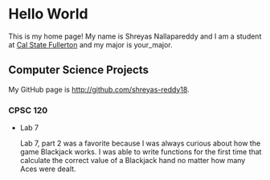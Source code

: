 # Hello World

This is my home page! My name is Shreyas Nallapareddy and I am a student at [Cal State Fullerton](http://www.fullerton.edu/) and my major is your_major.

## Computer Science Projects

My GitHub page is http://github.com/shreyas-reddy18.

### CPSC 120

* Lab 7

    Lab 7, part 2 was a favorite because I was always curious about how the
    game Blackjack works. I was able to write functions for the first time
    that calculate the correct value of a Blackjack hand no matter how many
    Aces were dealt.